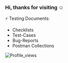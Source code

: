 ### Hi, thanks for visiting :relaxed:

⚡ Testing Documents: 
- Checklists
- Test-Cases
- Bug-Reports
- Postman Collections

![Profile_views](https://komarev.com/ghpvc/?username=VikaPygacheva&color=yellow&style=for-the-badge)
